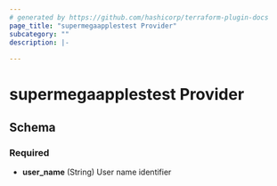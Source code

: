 ```yaml
---
# generated by https://github.com/hashicorp/terraform-plugin-docs
page_title: "supermegaapplestest Provider"
subcategory: ""
description: |-
  
---
```


# supermegaapplestest Provider





<!-- schema generated by tfplugindocs -->
## Schema

### Required

- **user_name** (String) User name identifier
